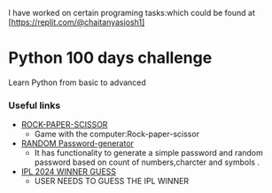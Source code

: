 I have worked on certain programing tasks:which could be found at [https://replit.com/@chaitanyasjosh1]
#  Python 100 days challenge
Learn Python from basic to advanced
### Useful links
 - [ROCK-PAPER-SCISSOR](https://replit.com/@chaitanyasjosh1/rock-paper-scissors?v=1)
   + Game with the computer:Rock-paper-scissor
 - [RANDOM Password-generator](https://replit.com/@chaitanyasjosh1/password-generator)
   + It has functionality to generate a simple password and random password based on count of numbers,charcter and symbols .
 - [IPL 2024 WINNER GUESS](https://replit.com/@chaitanyasjosh1/IPLWINNER)
    + USER NEEDS TO GUESS THE IPL WINNER
 
 
